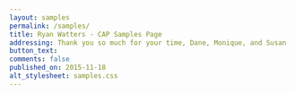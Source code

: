 ```yaml
---
layout: samples
permalink: /samples/
title: Ryan Watters - CAP Samples Page
addressing: Thank you so much for your time, Dane, Monique, and Susan
button_text: 
comments: false
published_on: 2015-11-18
alt_stylesheet: samples.css
---
```


